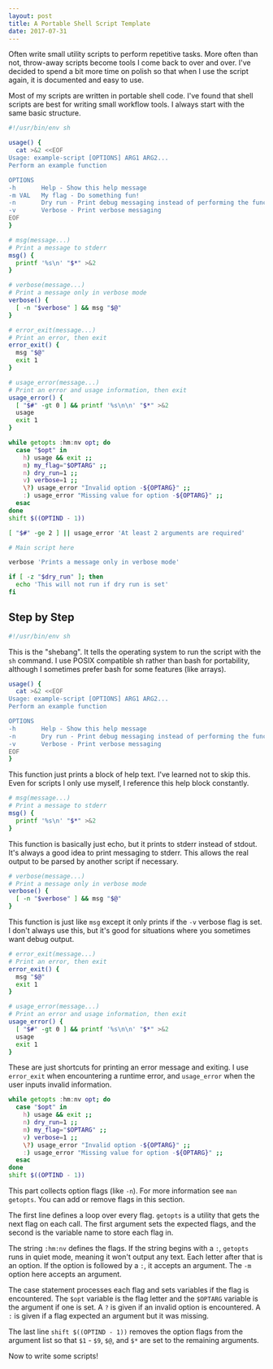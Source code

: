 ```yaml
---
layout: post
title: A Portable Shell Script Template
date: 2017-07-31
---
```


Often write small utility scripts to perform repetitive tasks. More
often than not, throw-away scripts become tools I come back to over and over.
I've decided to spend a bit more time on polish so that when I use the script
again, it is documented and easy to use.

Most of my scripts are written in portable shell code. I've found that shell
scripts are best for writing small workflow tools. I always start with the same
basic structure.

```sh
#!/usr/bin/env sh

usage() {
  cat >&2 <<EOF
Usage: example-script [OPTIONS] ARG1 ARG2...
Perform an example function

OPTIONS
-h       Help - Show this help message
-m VAL   My flag - Do something fun!
-n       Dry run - Print debug messaging instead of performing the function
-v       Verbose - Print verbose messaging
EOF
}

# msg(message...)
# Print a message to stderr
msg() {
  printf '%s\n' "$*" >&2
}

# verbose(message...)
# Print a message only in verbose mode
verbose() {
  [ -n "$verbose" ] && msg "$@"
}

# error_exit(message...)
# Print an error, then exit
error_exit() {
  msg "$@"
  exit 1
}

# usage_error(message...)
# Print an error and usage information, then exit
usage_error() {
  [ "$#" -gt 0 ] && printf '%s\n\n' "$*" >&2
  usage
  exit 1
}

while getopts :hm:nv opt; do
  case "$opt" in
    h) usage && exit ;;
    m) my_flag="$OPTARG" ;;
    n) dry_run=1 ;;
    v) verbose=1 ;;
    \?) usage_error "Invalid option -${OPTARG}" ;;
    :) usage_error "Missing value for option -${OPTARG}" ;;
  esac
done
shift $((OPTIND - 1))

[ "$#" -ge 2 ] || usage_error 'At least 2 arguments are required'

# Main script here

verbose 'Prints a message only in verbose mode'

if [ -z "$dry_run" ]; then
  echo 'This will not run if dry run is set'
fi
```

Step by Step
-----------------

```sh
#!/usr/bin/env sh
```

This is the "shebang". It tells the operating system to run the script with the
`sh` command. I use POSIX compatible sh rather than bash for
portability, although I sometimes prefer bash for some features (like arrays).

```sh
usage() {
  cat >&2 <<EOF
Usage: example-script [OPTIONS] ARG1 ARG2...
Perform an example function

OPTIONS
-h       Help - Show this help message
-n       Dry run - Print debug messaging instead of performing the function
-v       Verbose - Print verbose messaging
EOF
}
```

This function just prints a block of help text. I've learned not to skip this.
Even for scripts I only use myself, I reference this help block constantly.

```sh
# msg(message...)
# Print a message to stderr
msg() {
  printf '%s\n' "$*" >&2
}
```

This function is basically just echo, but it prints to stderr instead of stdout.
It's always a good idea to print messaging to stderr. This allows the real
output to be parsed by another script if necessary.

```sh
# verbose(message...)
# Print a message only in verbose mode
verbose() {
  [ -n "$verbose" ] && msg "$@"
}
```

This function is just like `msg` except it only prints if the `-v` verbose flag
is set. I don't always use this, but it's good for situations where you
sometimes want debug output.

```sh
# error_exit(message...)
# Print an error, then exit
error_exit() {
  msg "$@"
  exit 1
}

# usage_error(message...)
# Print an error and usage information, then exit
usage_error() {
  [ "$#" -gt 0 ] && printf '%s\n\n' "$*" >&2
  usage
  exit 1
}
```

These are just shortcuts for printing an error message and exiting. I use
`error_exit` when encountering a runtime error, and `usage_error` when the user
inputs invalid information.

```sh
while getopts :hm:nv opt; do
  case "$opt" in
    h) usage && exit ;;
    n) dry_run=1 ;;
    m) my_flag="$OPTARG" ;;
    v) verbose=1 ;;
    \?) usage_error "Invalid option -${OPTARG}" ;;
    :) usage_error "Missing value for option -${OPTARG}" ;;
  esac
done
shift $((OPTIND - 1))
```

This part collects option flags (like `-n`). For more information see `man
getopts`. You can add or remove flags in this section.

The first line defines a loop over every flag. `getopts` is a utility that gets
the next flag on each call. The first argument sets the expected flags, and the
second is the variable name to store each flag in.

The string `:hm:nv` defines the flags. If the string begins with a `:`,
`getopts` runs in quiet mode, meaning it won't output any text. Each letter
after that is an option. If the option is followed by a `:`, it accepts an
argument. The `-m` option here accepts an argument.

The case statement processes each flag and sets variables if the flag is
encountered. The `$opt` variable is the flag letter and the `$OPTARG` variable
is the argument if one is set. A `?` is given if an invalid option is
encountered. A `:` is given if a flag expected an argument but it was missing.

The last line `shift $((OPTIND - 1))` removes the option flags from the argument
list so that `$1` - `$9`, `$@`, and `$*` are set to the remaining arguments.

Now to write some scripts!

